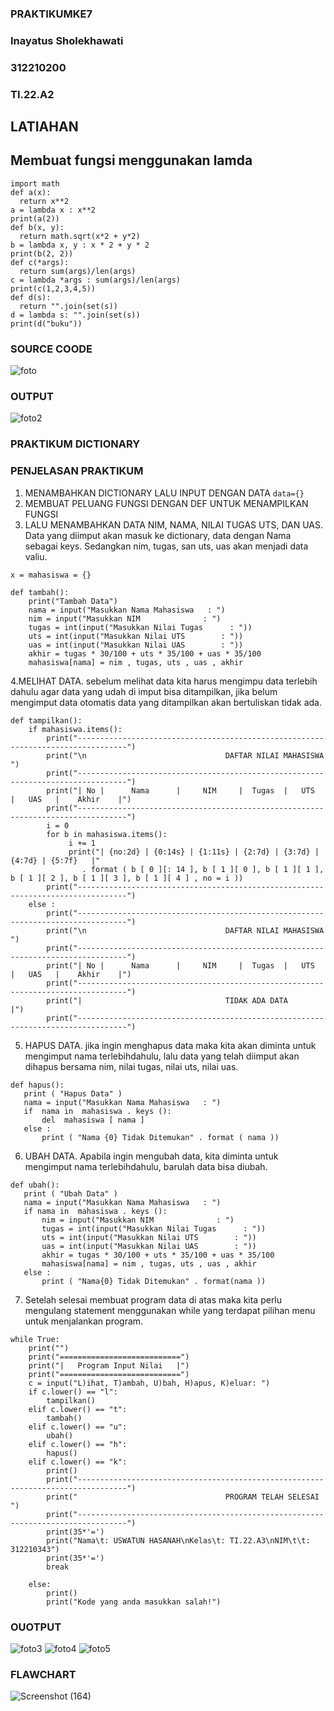 ### PRAKTIKUMKE7
### Inayatus Sholekhawati
### 312210200
### TI.22.A2

## LATIAHAN
## Membuat fungsi menggunakan lamda

```
import math
def a(x):
  return x**2
a = lambda x : x**2
print(a(2))
def b(x, y):
  return math.sqrt(x*2 + y*2)
b = lambda x, y : x * 2 + y * 2
print(b(2, 2))
def c(*args):
  return sum(args)/len(args)
c = lambda *args : sum(args)/len(args)
print(c(1,2,3,4,5))
def d(s):
  return "".join(set(s))
d = lambda s: "".join(set(s))
print(d("buku"))
```

### SOURCE COODE
![foto](https://user-images.githubusercontent.com/115867315/205497189-169777a0-1da3-40de-9488-bc9108779f18.png)


### OUTPUT
![foto2](https://user-images.githubusercontent.com/115867315/205497106-1df28f43-59d9-4eae-8666-479ca0e61251.png)


### PRAKTIKUM DICTIONARY

### PENJELASAN PRAKTIKUM

1. MENAMBAHKAN DICTIONARY LALU INPUT DENGAN DATA ```data={}```
2. MEMBUAT PELUANG FUNGSI DENGAN DEF UNTUK MENAMPILKAN FUNGSI
3. LALU MENAMBAHKAN DATA NIM, NAMA, NILAI TUGAS UTS, DAN UAS.
   Data yang diimput akan masuk ke dictionary, data dengan Nama sebagai keys. 
   Sedangkan nim, tugas, san uts, uas akan menjadi data valiu.

```
x = mahasiswa = {}

def tambah():
    print("Tambah Data")
    nama = input("Masukkan Nama Mahasiswa   : ")
    nim = input("Masukkan NIM              : ")
    tugas = int(input("Masukkan Nilai Tugas      : "))
    uts = int(input("Masukkan Nilai UTS        : "))
    uas = int(input("Masukkan Nilai UAS        : "))
    akhir = tugas * 30/100 + uts * 35/100 + uas * 35/100
    mahasiswa[nama] = nim , tugas, uts , uas , akhir
```


4.MELIHAT DATA. sebelum melihat data kita harus mengimpu data terlebih dahulu agar data yang udah di imput bisa ditampilkan, jika belum mengimput data otomatis data yang ditampilkan akan bertuliskan tidak ada.

```
def tampilkan():
    if mahasiswa.items():
        print("---------------------------------------------------------------------------------")
        print("\n                               DAFTAR NILAI MAHASISWA                    ")
        print("---------------------------------------------------------------------------------")
        print("| No |      Nama      |     NIM     |  Tugas  |   UTS   |   UAS   |    Akhir    |")
        print("---------------------------------------------------------------------------------")
        i = 0
        for b in mahasiswa.items():
             i += 1
             print("| {no:2d} | {0:14s} | {1:11s} | {2:7d} | {3:7d} | {4:7d} | {5:7f}   |"
                . format ( b [ 0 ][: 14 ], b [ 1 ][ 0 ], b [ 1 ][ 1 ], b [ 1 ][ 2 ], b [ 1 ][ 3 ], b [ 1 ][ 4 ] , no = i ))
        print("---------------------------------------------------------------------------------")
    else :
        print("---------------------------------------------------------------------------------")
        print("\n                               DAFTAR NILAI MAHASISWA                    ")
        print("---------------------------------------------------------------------------------")
        print("| No |      Nama      |     NIM     |  Tugas  |   UTS   |   UAS   |    Akhir    |")
        print("---------------------------------------------------------------------------------")
        print("|                                TIDAK ADA DATA                                 |")
        print("---------------------------------------------------------------------------------")
```

5. HAPUS DATA. jika ingin menghapus data maka kita akan diminta untuk mengimput nama terlebihdahulu, lalu data yang telah diimput akan dihapus bersama nim, nilai tugas, nilai uts, nilai uas.

```
def hapus():
   print ( "Hapus Data" )
   nama = input("Masukkan Nama Mahasiswa   : ")
   if  nama in  mahasiswa . keys ():
       del  mahasiswa [ nama ]
   else :
       print ( "Nama {0} Tidak Ditemukan" . format ( nama ))

```

6. UBAH DATA. Apabila ingin mengubah data, kita diminta untuk mengimput nama terlebihdahulu, barulah data bisa diubah.

```
def ubah():
   print ( "Ubah Data" )
   nama = input("Masukkan Nama Mahasiswa   : ")
   if nama in  mahasiswa . keys ():
       nim = input("Masukkan NIM              : ")
       tugas = int(input("Masukkan Nilai Tugas      : "))
       uts = int(input("Masukkan Nilai UTS        : "))
       uas = int(input("Masukkan Nilai UAS        : "))
       akhir = tugas * 30/100 + uts * 35/100 + uas * 35/100
       mahasiswa[nama] = nim , tugas, uts , uas , akhir
   else :
       print ( "Nama{0} Tidak Ditemukan" . format(nama ))

```

7. Setelah selesai membuat program data di atas maka kita perlu mengulang statement menggunakan while yang terdapat pilihan menu untuk menjalankan program.

```
while True:
    print("")
    print("===========================")
    print("|   Program Input Nilai   |")
    print("===========================")
    c = input("L)ihat, T)ambah, U)bah, H)apus, K)eluar: ")
    if c.lower() == "l":
        tampilkan()
    elif c.lower() == "t":
        tambah()
    elif c.lower() == "u":
        ubah()
    elif c.lower() == "h":
        hapus()
    elif c.lower() == "k":
        print()
        print("---------------------------------------------------------------------------------")
        print("                                 PROGRAM TELAH SELESAI                    ")
        print("---------------------------------------------------------------------------------")
        print(35*'=')
        print("Nama\t: USWATUN HASANAH\nKelas\t: TI.22.A3\nNIM\t\t: 312210343")
        print(35*'=')
        break

    else:
        print()
        print("Kode yang anda masukkan salah!")
```

### OUOTPUT
![foto3](https://user-images.githubusercontent.com/115867315/205497247-a4a4178b-601a-471e-a18a-a37c17b1f243.png)
![foto4](https://user-images.githubusercontent.com/115867315/205497258-249058e9-c953-4457-9c8a-156fe9fec81c.png)
![foto5](https://user-images.githubusercontent.com/115867315/205497273-e17298d2-7014-4536-ba5c-3c2efb76dace.png)

### FLAWCHART
![Screenshot (164)](https://user-images.githubusercontent.com/115867315/205497297-4e6702b2-7b8f-4e14-a988-f7038800c663.png)
